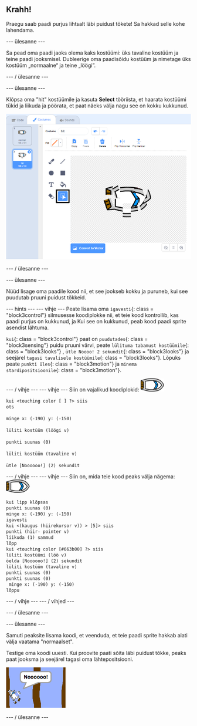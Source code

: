 ## Krahh!

Praegu saab paadi purjus lihtsalt läbi puidust tõkete! Sa hakkad selle kohe lahendama.

\--- ülesanne \---

Sa pead oma paadi jaoks olema kaks kostüümi: üks tavaline kostüüm ja teine paadi jooksmisel. Dubleerige oma paadisõidu kostüüm ja nimetage üks kostüüm „normaalne“ ja teine „löögi”.

\--- / ülesanne \---

\--- ülesanne \---

Klõpsa oma "hit" kostüümile ja kasuta **Select** tööriista, et haarata kostüümi tükid ja liikuda ja pöörata, et paat näeks välja nagu see on kokku kukkunud.

![ekraanipilt](images/boat-hit-costume-annotated.png)

\--- / ülesanne \---

\--- ülesanne \---

Nüüd lisage oma paadile kood nii, et see jookseb kokku ja puruneb, kui see puudutab pruuni puidust tõkkeid.

\--- hints \--- \--- vihje \--- Peate lisama oma `igavesti`{: class = "block3control"} silmusesse koodiplokke nii, et teie kood kontrollib, kas paadi purjus on kukkunud, ja Kui see on kukkunud, peab kood paadi sprite asendist lähtuma.

`kui`{: class = "block3control"} paat on `puudutades`{: class = "block3sensing"} puidu pruuni värvi, peate `lülituma tabamust kostüümile`{: class = "block3looks"} , `ütle Noooo! 2 sekundit`{: class = "block3looks"} ja seejärel `tagasi tavalisele kostüümile`{: class = "block3looks"}. Lõpuks peate `punkti üles`{: class = "block3motion"} ja `minema stardipositsioonile`{: class = "block3motion"}.

\--- / vihje \--- \--- vihje \--- Siin on vajalikud koodiplokid: ![paadi-sprite](images/boat_resize.png)

```blocks3
kui <touching color [ ] ?> siis
ots

minge x: (-190) y: (-150)

lüliti kostüüm (löögi v)

punkti suunas (0)

lüliti kostüüm (tavaline v)

ütle [Noooooo!] (2) sekundit
```

\--- / vihje \--- \--- vihje \--- Siin on, mida teie kood peaks välja nägema: ![paadi-sprite](images/boat_resize.png)

```blocks3
kui lipp klõpsas
punkti suunas (0)
minge x: (-190) y: (-150)
igavesti
kui <(kaugus (hiirekursor v)) > [5]> siis
punkti (hiir- pointer v)
liikuda (1) sammud
lõpp
kui <touching color [#663b00] ?> siis
lüliti kostüümi (löö v)
öelda [Noooooo!] (2) sekundit
lüliti kostüüm (tavaline v)
punkti suunas (0)
punkti suunas (0) 
 minge x: (-190) y: (-150)
lõppu
```

\--- / vihje \--- \--- / vihjed \---

\--- / ülesanne \---

\--- ülesanne \---

Samuti peaksite lisama koodi, et veenduda, et teie paadi sprite hakkab alati välja vaatama "normaalset".

Testige oma koodi uuesti. Kui proovite paati sõita läbi puidust tõkke, peaks paat jooksma ja seejärel tagasi oma lähtepositsiooni.

![ekraanipilt](images/boat-crash.png)

\--- / ülesanne \---
